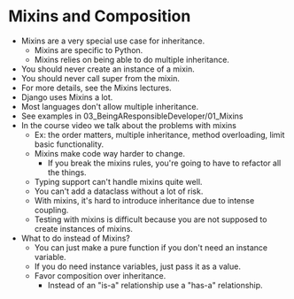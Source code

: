 # Mixins and Composition

* Mixins are a very special use case for inheritance.
  * Mixins are specific to Python.
  * Mixins relies on being able to do multiple inheritance.
* You should never create an instance of a mixin.
* You should never call super from the mixin.
* For more details, see the Mixins lectures.
* Django uses Mixins a lot.
* Most languages don't allow multiple inheritance.
* See examples in 03_BeingAResponsibleDeveloper/01_Mixins
* In the course video we talk about the problems with mixins
  * Ex: the order matters, multiple inheritance, method overloading, limit basic functionality.
  * Mixins make code way harder to change. 
    * If you break the mixins rules, you're going to have to refactor all the things.
  * Typing support can't handle mixins quite well.
  * You can't add a dataclass without a lot of risk.
  * With mixins, it's hard to introduce inheritance due to intense coupling.
  * Testing with mixins is difficult because you are not supposed to create instances of mixins.
* What to do instead of Mixins?
  * You can just make a pure function if you don't need an instance variable.
  * If you do need instance variables, just pass it as a value.
  * Favor composition over inheritance.
    * Instead of an "is-a" relationship use a "has-a" relationship.
